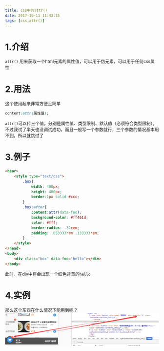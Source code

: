 ```yaml
---
title: css中的attr()
date: 2017-10-11 11:43:15
tags: [css,attr()]
---
```

# 1.介绍
`attr()` 用来获取一个html元素的属性值，可以用于伪元素，可以用于任何css属性

# 2.用法
这个使用起来非常方便且简单
``` css
content:attr(属性值);
```
`attr()`可以传三个值，分别是属性值、类型限制、默认值（必须符合类型限制），不过我试了半天也没调试成功，而且一般写一个参数就行，三个参数的情况基本用不到，所以就跳过了

# 3.例子
``` html
<hear>
	<style type="text/css">
		.box{
			width: 400px;
			height: 400px;
			border:1px solid #ccc;
		}
		.box:after{
			content:attr(data-foo);
			background-color: #ff461d;
			color: #fff;
			border-radius: .32rem;
			padding: .053333rem .133333rem;
		}
	</style>
</head>
<body>
	<div class="box" data-foo="hello"></div>
</body>
```
此时，在div中将会出现一个红色背景的`hello`

# 4.实例
那么这个东西在什么情况下能用到呢？
![购物车](/images/css中的attr/1.png)